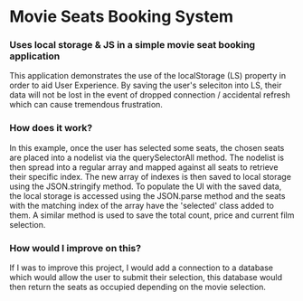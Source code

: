 # Movie Seats Booking System

### Uses local storage & JS in a simple movie seat booking application

This application demonstrates the use of the localStorage (LS) property in order to aid User Experience. By saving the user's seleciton into LS, their data will not be lost in the event of dropped connection / accidental refresh which can cause tremendous frustration.

### How does it work?

In this example, once the user has selected some seats, the chosen seats are placed into a nodelist via the querySelectorAll method. The nodelist is then spread into a regular array and mapped against all seats to retrieve their specific index. The new array of indexes is then saved to local storage using the JSON.stringify method. To populate the UI with the saved data, the local storage is accessed using the JSON.parse method and the seats with the matching index of the array have the 'selected' class added to them. A similar method is used to save the total count, price and current film selection.

### How would I improve on this?

If I was to improve this project, I would add a connection to a database which would allow the user to submit their selection, this database would then return the seats as occupied depending on the movie selection.
